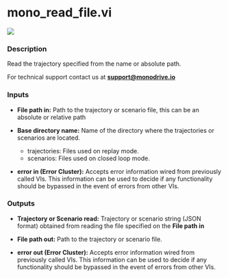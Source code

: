 # mono_read_file.vi

<p class="img_container">
<img class="lg_img" src="../mono_read_file.png"/>
</p>

### Description

Read the trajectory specified from the name or absolute path.

For technical support contact us at <b>support@monodrive.io</b> 

### Inputs

- **File path in:**  Path to the trajectory or scenario file, this can be an
absolute or relative path
 

- **Base directory name:**  Name of the directory where the trajectories or scenarios
are located.    
    - trajectories: Files used on replay mode.
    - scenarios: Files used on closed loop mode.
 

- **error in (Error Cluster):** Accepts error information wired from previously called VIs. This information can be used to decide if any functionality should be bypassed in the event of errors from other VIs. 

### Outputs

- **Trajectory or Scenario read:**  Trajectory or scenario string (JSON format) obtained from
reading the file specified on  the **File path in**
 

- **File path out:**  Path to the trajectory or scenario file.
 

- **error out (Error Cluster):** Accepts error information wired from previously called VIs. This information can be used to decide if any functionality should be bypassed in the event of errors from other VIs. 

<p>&nbsp;</p>
